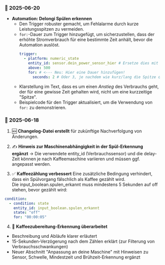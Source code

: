 ### 📅 2025-06-20

* **Automation: Delongi Spülen erkennen**
    * Den Trigger robuster gemacht, um Fehlalarme durch kurze Leistungsspitzen zu vermeiden. 
    * `for:`-Dauer zum Trigger hinzugefügt, um sicherzustellen, dass der erhöhte Stromverbrauch für eine bestimmte Zeit anhält, bevor die Automation auslöst. 
        ```yaml
        trigger:
          - platform: numeric_state
            entity_id: sensor.dein_power_sensor_hier # Ersetze dies mit der echten ID deines Sensors (z.B. sensor.shelly_plug_power)
            above: 500
            for: # <--- Neu: Hier eine Dauer hinzufügen!
              seconds: 2 # Oder 3, je nachdem wie kurz/lang die Spitze deiner Spülung ist.
        ```
    * Klarstellung im Text, dass es um einen *Anstieg* des Verbrauchs geht, der für eine gewisse Zeit gehalten wird, nicht um eine kurzzeitige "Spitze".
    * Beispielcode für den Trigger aktualisiert, um die Verwendung von `for:` zu demonstrieren.

### 📅 2025-06-18

1. 🆕 **Changelog-Datei erstellt** für zukünftige Nachverfolgung von Änderungen.

2. ✍️ **Hinweis zur Maschinenabhängigkeit in der Spül-Erkennung ergänzt** 
   → Die verwendete entity_id (Verbrauchssensor) und die delay-Zeit können je nach Kaffeemaschine variieren und müssen ggf. angepasst werden.

  
 3. ✅ **Kaffeezählung verbessert** Eine zusätzliche Bedingung verhindert, dass ein Spülvorgang fälschlich als Kaffee gezählt wird.  
   Die input_boolean.spulen_erkannt muss mindestens 5 Sekunden auf off stehen, bevor gezählt wird:

  ```yaml
  condition:
    - condition: state
      entity_id: input_boolean.spulen_erkannt
      state: "off"
      for: "00:00:05"
  ```

4. 📌 **Kaffeezubereitung-Erkennung überarbeitet**

- Beschreibung und Abläufe klarer erläutert
- 15-Sekunden-Verzögerung nach dem Zählen erklärt (zur Filterung von Verbrauchsschwankungen)
- Neuer Abschnitt "Anpassung an deine Maschine" mit Hinweisen zu Sensor, Schwelle, Mindestzeit und Brühzeit-Erkennung ergänzt

